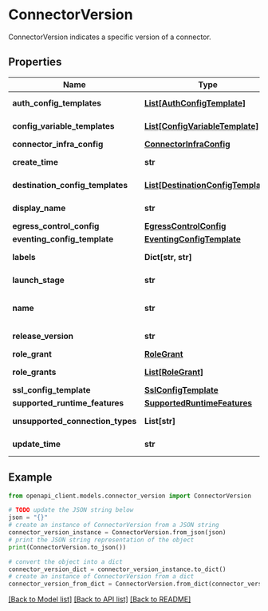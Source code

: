 # ConnectorVersion

ConnectorVersion indicates a specific version of a connector.

## Properties

Name | Type | Description | Notes
------------ | ------------- | ------------- | -------------
**auth_config_templates** | [**List[AuthConfigTemplate]**](AuthConfigTemplate.md) | Output only. List of auth configs supported by the Connector Version. | [optional] [readonly] 
**config_variable_templates** | [**List[ConfigVariableTemplate]**](ConfigVariableTemplate.md) | Output only. List of config variables needed to create a connection. | [optional] [readonly] 
**connector_infra_config** | [**ConnectorInfraConfig**](ConnectorInfraConfig.md) |  | [optional] 
**create_time** | **str** | Output only. Created time. | [optional] [readonly] 
**destination_config_templates** | [**List[DestinationConfigTemplate]**](DestinationConfigTemplate.md) | Output only. List of destination configs needed to create a connection. | [optional] [readonly] 
**display_name** | **str** | Output only. Display name. | [optional] [readonly] 
**egress_control_config** | [**EgressControlConfig**](EgressControlConfig.md) |  | [optional] 
**eventing_config_template** | [**EventingConfigTemplate**](EventingConfigTemplate.md) |  | [optional] 
**labels** | **Dict[str, str]** | Output only. Resource labels to represent user-provided metadata. Refer to cloud documentation on labels for more details. https://cloud.google.com/compute/docs/labeling-resources | [optional] [readonly] 
**launch_stage** | **str** | Output only. Flag to mark the version indicating the launch stage. | [optional] [readonly] 
**name** | **str** | Output only. Resource name of the Version. Format: projects/{project}/locations/{location}/providers/{provider}/connectors/{connector}/versions/{version} Only global location is supported for Connector resource. | [optional] [readonly] 
**release_version** | **str** | Output only. ReleaseVersion of the connector, for example: \&quot;1.0.1-alpha\&quot;. | [optional] [readonly] 
**role_grant** | [**RoleGrant**](RoleGrant.md) |  | [optional] 
**role_grants** | [**List[RoleGrant]**](RoleGrant.md) | Output only. Role grant configurations for this connector version. | [optional] [readonly] 
**ssl_config_template** | [**SslConfigTemplate**](SslConfigTemplate.md) |  | [optional] 
**supported_runtime_features** | [**SupportedRuntimeFeatures**](SupportedRuntimeFeatures.md) |  | [optional] 
**unsupported_connection_types** | **List[str]** | Output only. Unsupported connection types. | [optional] [readonly] 
**update_time** | **str** | Output only. Updated time. | [optional] [readonly] 

## Example

```python
from openapi_client.models.connector_version import ConnectorVersion

# TODO update the JSON string below
json = "{}"
# create an instance of ConnectorVersion from a JSON string
connector_version_instance = ConnectorVersion.from_json(json)
# print the JSON string representation of the object
print(ConnectorVersion.to_json())

# convert the object into a dict
connector_version_dict = connector_version_instance.to_dict()
# create an instance of ConnectorVersion from a dict
connector_version_from_dict = ConnectorVersion.from_dict(connector_version_dict)
```
[[Back to Model list]](../README.md#documentation-for-models) [[Back to API list]](../README.md#documentation-for-api-endpoints) [[Back to README]](../README.md)


